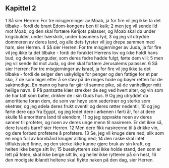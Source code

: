 ## Kapittel 2

1 Så sier Herren: For tre misgjerninger av Moab, ja for fire vil jeg ikke ta det tilbake - fordi de brant Edom-kongens ben til kalk;
2 men jeg vil sende ild mot Moab, og den skal fortære Kerijots palasser, og Moab skal dø under krigsbulder, under hærskrik, under basunens lyd,
3 og jeg vil utrydde dommeren av deres land, og alle dets fyrster vil jeg drepe sammen med ham, sier Herren.
4 Så sier Herren: For tre misgjerninger av Juda, ja for fire vil jeg ikke ta det tilbake - fordi de foraktet Herrens lov og ikke holdt hans bud, og deres løgnguder, som deres fedre hadde fulgt, førte dem vill;
5 men jeg vil sende ild mot Juda, og den skal fortære Jerusalems palasser.
6 Så sier Herren: For tre misgjerninger av Israel, ja for fire vil jeg ikke ta det tilbake - fordi de selger den uskyldige for penger og den fattige for et par sko,
7 de som higer etter å se støv på de ringes hode og bøyer retten for de saktmodige. En mann og hans far går til samme pike, så de vanhelliger mitt hellige navn.
8 På pantsatte klær strekker de seg ved hvert alter, og vin som de har tatt som bøter, drikker de i sin Guds hus.
9 Og jeg utryddet da amorittene foran dem, de som var høye som sedertrær og sterke som eketrær, og jeg ødela deres frukt oventil og deres røtter nedentil,
10 og jeg førte dere opp fra Egypt, og jeg ledet dere i ørkenen i førti år, for at dere skulle få amorittens land til eiendom,
11 og jeg oppvakte noen av deres sønner til profeter, og noen av deres unge menn til nasireere. Er det ikke så, dere Israels barn? sier Herren.
12 Men dere fikk nasireerne til å drikke vin, og dere forbød profetene å profetere.
13 Se, jeg vil knuge dere ned, slik som en vogn full av kornbånd knuger allting ned;
14 den raske skal intet tilfluktssted finne, og den sterke ikke kunne gjøre bruk av sin kraft, og helten ikke berge sitt liv;
15 bueskytteren skal ikke holde stand, den som er lett på foten, skal ikke berge sitt liv, og heller ikke rytteren på sin hest,
16 den modigste iblandt heltene skal flykte naken på den dag, sier Herren.
